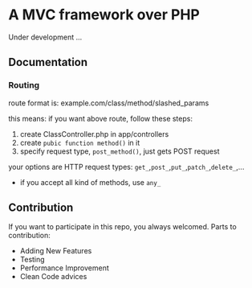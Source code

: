 # A MVC framework over PHP
Under development ...

## Documentation
### Routing
route format is: example.com/class/method/slashed_params

this means: if you want above route, follow these steps:
1. create ClassController.php in app/controllers
2. create `pubic function method()` in it
3. specify request type, `post_method()`, just gets POST request

your options are HTTP request types: `get_`,`post_`,`put_`,`patch_`,`delete_`,...
* if you accept all kind of methods, use `any_`

## Contribution
If you want to participate in this repo, you always welcomed.
Parts to contribution:
* Adding New Features
* Testing
* Performance Improvement
* Clean Code advices
